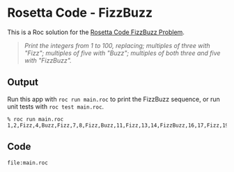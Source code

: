 
# Rosetta Code - FizzBuzz

This is a Roc solution for the [Rosetta Code FizzBuzz Problem](https://rosettacode.org/wiki/FizzBuzz).

> *Print the integers from 1 to 100, replacing; multiples of three with "Fizz"; multiples of five with "Buzz"; multiples of both three and five with "FizzBuzz".*

## Output 

Run this app with `roc run main.roc` to print the FizzBuzz sequence, or
run unit tests with `roc test main.roc`.

```
% roc run main.roc
1,2,Fizz,4,Buzz,Fizz,7,8,Fizz,Buzz,11,Fizz,13,14,FizzBuzz,16,17,Fizz,19,Buzz,Fizz,22,23,Fizz,Buzz,26,Fizz,28,29,FizzBuzz,31,32,Fizz,34,Buzz,Fizz,37,38,Fizz,Buzz,41,Fizz,43,44,FizzBuzz,46,47,Fizz,49,Buzz,Fizz,52,53,Fizz,Buzz,56,Fizz,58,59,FizzBuzz,61,62,Fizz,64,Buzz,Fizz,67,68,Fizz,Buzz,71,Fizz,73,74,FizzBuzz,76,77,Fizz,79,Buzz,Fizz,82,83,Fizz,Buzz,86,Fizz,88,89,FizzBuzz,91,92,Fizz,94,Buzz,Fizz,97,98,Fizz,Buzz
```

## Code
```roc
file:main.roc
```